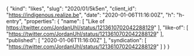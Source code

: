 {
  "kind": "likes",
  "slug": "2020/01/5k5en",
  "client_id": "https://indigenous.realize.be",
  "date": "2020-01-06T11:16:00Z",
  "h": "h-entry",
  "properties": {
    "name": [
      "Like of https://twitter.com/JordanUhl/status/1213610702042288129"
    ],
    "like-of": [
      "https://twitter.com/JordanUhl/status/1213610702042288129"
    ],
    "published": [
      "2020-01-06T11:16:00Z"
    ],
    "syndication": [
      "https://twitter.com/JordanUhl/status/1213610702042288129"
    ]
  }
}
